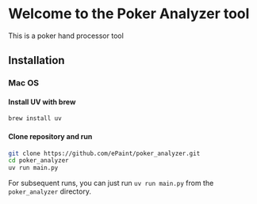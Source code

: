 # Welcome to the Poker Analyzer tool

This is a poker hand processor tool

## Installation

### Mac OS


#### Install UV with brew
```bash
brew install uv
```

#### Clone repository and run
```bash
git clone https://github.com/ePaint/poker_analyzer.git
cd poker_analyzer
uv run main.py
```

For subsequent runs, you can just run `uv run main.py` from the `poker_analyzer` directory.

